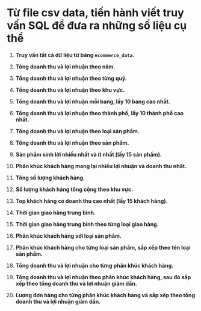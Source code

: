 # Từ file csv data, tiến hành viết truy vấn SQL để đưa ra những số liệu cụ thể

1. **Truy vấn tất cả dữ liệu từ bảng `ecommerce_data`.**

2. **Tổng doanh thu và lợi nhuận theo năm.**

3. **Tổng doanh thu và lợi nhuận theo từng quý.**

4. **Tổng doanh thu và lợi nhuận theo khu vực.**

5. **Tổng doanh thu và lợi nhuận mỗi bang, lấy 10 bang cao nhất.**

6. **Tổng doanh thu và lợi nhuận theo thành phố, lấy 10 thành phố cao nhất.**

7. **Tổng doanh thu và lợi nhuận theo loại sản phẩm.**

8. **Tổng doanh thu và lợi nhuận theo sản phẩm.**

9. **Sản phẩm sinh lời nhiều nhất và ít nhất (lấy 15 sản phẩm).**

10. **Phân khúc khách hàng mang lại nhiều lợi nhuận và doanh thu nhất.**

11. **Tổng số lượng khách hàng.**

12. **Số lượng khách hàng tổng cộng theo khu vực.**

13. **Top khách hàng có doanh thu cao nhất (lấy 15 khách hàng).**

14. **Thời gian giao hàng trung bình.**

15. **Thời gian giao hàng trung bình theo từng loại giao hàng.**

16. **Phân khúc khách hàng với loại sản phẩm.**

17. **Phân khúc khách hàng cho từng loại sản phẩm, sắp xếp theo tên loại sản phẩm.**

18. **Tổng doanh thu và lợi nhuận cho từng phân khúc khách hàng.**

19. **Tổng doanh thu và lợi nhuận theo phân khúc khách hàng, sau đó sắp xếp theo tổng doanh thu và lợi nhuận giảm dần.**

20. **Lượng đơn hàng cho từng phân khúc khách hàng và sắp xếp theo tổng doanh thu và lợi nhuận giảm dần.**


